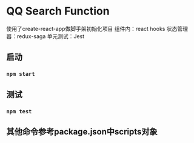 # QQ Search Function

使用了create-react-app做脚手架初始化项目
组件内：react hooks
状态管理器：redux-saga
单元测试：Jest

## 启动
### `npm start`

## 测试
### `npm test`

## 其他命令参考package.json中scripts对象

